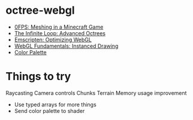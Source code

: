 # octree-webgl

- [0FPS: Meshing in a Minecraft Game](https://0fps.net/2012/06/30/meshing-in-a-minecraft-game/)
- [The Infinite Loop: Advanced Octrees](https://geidav.wordpress.com/2014/07/18/advanced-octrees-1-preliminaries-insertion-strategies-and-max-tree-depth/)
- [Emscripten: Optimizing WebGL](https://emscripten.org/docs/optimizing/Optimizing-WebGL.html)
- [WebGL Fundamentals: Instanced Drawing](https://webglfundamentals.org/webgl/lessons/webgl-instanced-drawing.html)
- [Color Palette](https://lospec.com/palette-list/zughy-32)

# Things to try

Raycasting
Camera controls
Chunks
Terrain
Memory usage improvement

- Use typed arrays for more things
- Send color palette to shader
